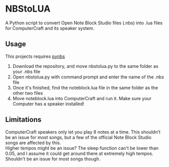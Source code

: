 # NBStoLUA
A Python script to convert Open Note Block Studio files (.nbs) into .lua files for ComputerCraft and its speaker system.

## Usage
This projects requires [pynbs](https://github.com/OpenNBS/pynbs)

1. Download the repository, and move nbstolua.py to the same folder as your .nbs file<br>
2. Open nbstolua.py with command prompt and enter the name of the .nbs file<br>
3. Once it's finished, find the noteblock.lua file in the same folder as the other two files<br>
4. Move noteblock.lua into ComputerCraft and run it. Make sure your Computer has a speaker installed!<br>

## Limitations
ComputerCraft speakers only let you play 8 notes at a time. This shouldn't be an issue for most songs, but a few of the official Note Block Studio songs are affected by this.<br>
Higher tempos might be an issue? The sleep function can't be lower than 0.05, and I assume it could get around there at extremely high tempos. Shouldn't be an issue for most songs though.



